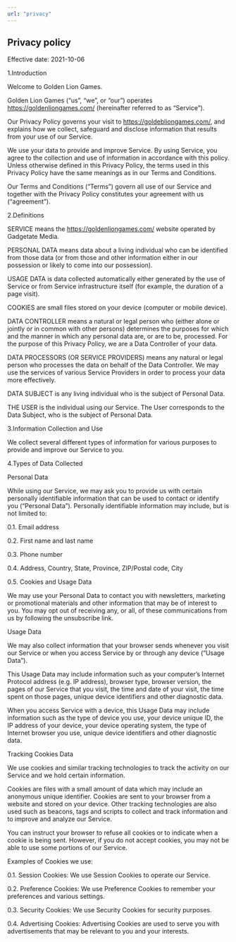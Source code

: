 ```yaml
---
url: "privacy"
---
```

## Privacy policy

Effective date: 2021-10-06

1.Introduction

 Welcome to Golden Lion Games.
    
   Golden Lion Games (“us”, “we”, or “our”) operates https://goldenliongames.com/ (hereinafter referred to as “Service”).
    
   Our Privacy Policy governs your visit to https://goldebliongames.com/, and explains how we collect, safeguard and disclose information that results from your use of our Service.
    
   We use your data to provide and improve Service. By using Service, you agree to the collection and use of information in accordance with this policy. Unless otherwise defined in this Privacy Policy, the terms used in this Privacy Policy have the same meanings as in our Terms and Conditions.
    
   Our Terms and Conditions (“Terms”) govern all use of our Service and together with the Privacy Policy constitutes your agreement with us (“agreement”).

2.Definitions

   SERVICE means the https://goldenliongames.com/ website operated by Gadgetate Media.
    
   PERSONAL DATA means data about a living individual who can be identified from those data (or from those and other information either in our possession or likely to come into our possession).
    
   USAGE DATA is data collected automatically either generated by the use of Service or from Service infrastructure itself (for example, the duration of a page visit).
    
   COOKIES are small files stored on your device (computer or mobile device).
    
   DATA CONTROLLER means a natural or legal person who (either alone or jointly or in common with other persons) determines the purposes for which and the manner in which any personal data are, or are to be, processed. For the purpose of this Privacy Policy, we are a Data Controller of your data.
    
   DATA PROCESSORS (OR SERVICE PROVIDERS) means any natural or legal person who processes the data on behalf of the Data Controller. We may use the services of various Service Providers in order to process your data more effectively.
    
   DATA SUBJECT is any living individual who is the subject of Personal Data.
    
   THE USER is the individual using our Service. The User corresponds to the Data Subject, who is the subject of Personal Data.

3.Information Collection and Use

   We collect several different types of information for various purposes to provide and improve our Service to you.

4.Types of Data Collected

   Personal Data
    
   While using our Service, we may ask you to provide us with certain personally identifiable information that can be used to contact or identify you (“Personal Data”). Personally identifiable information may include, but is not limited to:
    
   0.1. Email address
    
   0.2. First name and last name
    
   0.3. Phone number
    
   0.4. Address, Country, State, Province, ZIP/Postal code, City
    
   0.5. Cookies and Usage Data
    
   We may use your Personal Data to contact you with newsletters, marketing or promotional materials and other information that may be of interest to you. You may opt out of receiving any, or all, of these communications from us by following the unsubscribe link.

Usage Data

We may also collect information that your browser sends whenever you visit our Service or when you access Service by or through any device (“Usage Data”).

This Usage Data may include information such as your computer’s Internet Protocol address (e.g. IP address), browser type, browser version, the pages of our Service that you visit, the time and date of your visit, the time spent on those pages, unique device identifiers and other diagnostic data.

When you access Service with a device, this Usage Data may include information such as the type of device you use, your device unique ID, the IP address of your device, your device operating system, the type of Internet browser you use, unique device identifiers and other diagnostic data.

Tracking Cookies Data

We use cookies and similar tracking technologies to track the activity on our Service and we hold certain information.

Cookies are files with a small amount of data which may include an anonymous unique identifier. Cookies are sent to your browser from a website and stored on your device. Other tracking technologies are also used such as beacons, tags and scripts to collect and track information and to improve and analyze our Service.

You can instruct your browser to refuse all cookies or to indicate when a cookie is being sent. However, if you do not accept cookies, you may not be able to use some portions of our Service.

Examples of Cookies we use:

0.1. Session Cookies: We use Session Cookies to operate our Service.

0.2. Preference Cookies: We use Preference Cookies to remember your preferences and various settings.

0.3. Security Cookies: We use Security Cookies for security purposes.

0.4. Advertising Cookies: Advertising Cookies are used to serve you with advertisements that may be relevant to you and your interests.
